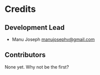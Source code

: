 Credits
=======

Development Lead
----------------

-   Manu Joseph <manujosephv@gmail.com>

Contributors
------------

None yet. Why not be the first?
